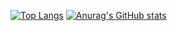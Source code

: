 [![Top Langs](https://github-readme-stats.vercel.app/api/top-langs/?username=anuraghazra&layout=compact)](https://github.com/ybouali/github-readme-stats)
[![Anurag's GitHub stats](https://github-readme-stats.vercel.app/api?username=ybouali)](https://github.com/anuraghazra/github-readme-stats)
